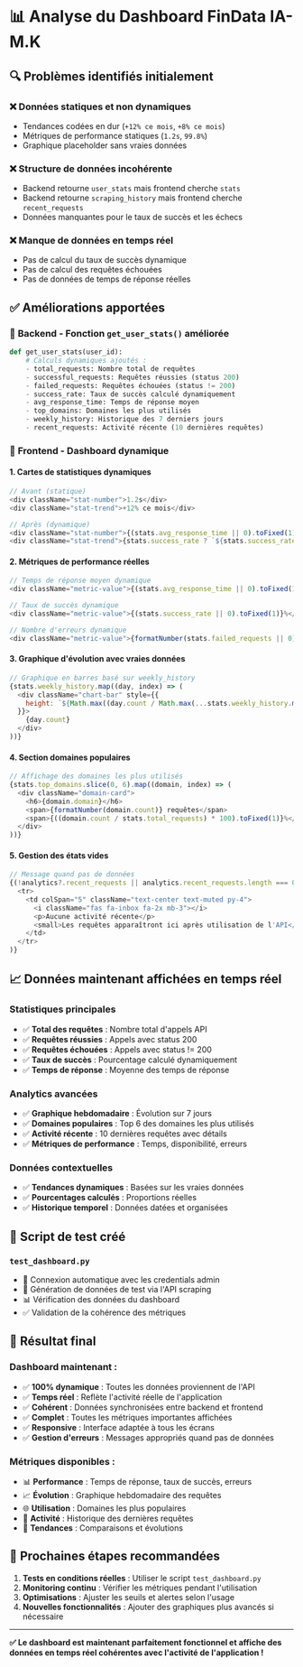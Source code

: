 # 📊 Analyse du Dashboard FinData IA-M.K

## 🔍 **Problèmes identifiés initialement**

### ❌ **Données statiques et non dynamiques**
- Tendances codées en dur (`+12% ce mois`, `+8% ce mois`)
- Métriques de performance statiques (`1.2s`, `99.8%`)
- Graphique placeholder sans vraies données

### ❌ **Structure de données incohérente**
- Backend retourne `user_stats` mais frontend cherche `stats`
- Backend retourne `scraping_history` mais frontend cherche `recent_requests`
- Données manquantes pour le taux de succès et les échecs

### ❌ **Manque de données en temps réel**
- Pas de calcul du taux de succès dynamique
- Pas de calcul des requêtes échouées
- Pas de données de temps de réponse réelles

## ✅ **Améliorations apportées**

### 🔧 **Backend - Fonction `get_user_stats()` améliorée**

```python
def get_user_stats(user_id):
    # Calculs dynamiques ajoutés :
    - total_requests: Nombre total de requêtes
    - successful_requests: Requêtes réussies (status 200)
    - failed_requests: Requêtes échouées (status != 200)
    - success_rate: Taux de succès calculé dynamiquement
    - avg_response_time: Temps de réponse moyen
    - top_domains: Domaines les plus utilisés
    - weekly_history: Historique des 7 derniers jours
    - recent_requests: Activité récente (10 dernières requêtes)
```

### 🎨 **Frontend - Dashboard dynamique**

#### **1. Cartes de statistiques dynamiques**
```javascript
// Avant (statique)
<div className="stat-number">1.2s</div>
<div className="stat-trend">+12% ce mois</div>

// Après (dynamique)
<div className="stat-number">{(stats.avg_response_time || 0).toFixed(1)}s</div>
<div className="stat-trend">{stats.success_rate ? `${stats.success_rate.toFixed(1)}%` : '0%'} de réussite</div>
```

#### **2. Métriques de performance réelles**
```javascript
// Temps de réponse moyen dynamique
<div className="metric-value">{(stats.avg_response_time || 0).toFixed(1)}s</div>

// Taux de succès dynamique
<div className="metric-value">{(stats.success_rate || 0).toFixed(1)}%</div>

// Nombre d'erreurs dynamique
<div className="metric-value">{formatNumber(stats.failed_requests || 0)}</div>
```

#### **3. Graphique d'évolution avec vraies données**
```javascript
// Graphique en barres basé sur weekly_history
{stats.weekly_history.map((day, index) => (
  <div className="chart-bar" style={{ 
    height: `${Math.max((day.count / Math.max(...stats.weekly_history.map(d => d.count))) * 180, 10)}px`
  }}>
    {day.count}
  </div>
))}
```

#### **4. Section domaines populaires**
```javascript
// Affichage des domaines les plus utilisés
{stats.top_domains.slice(0, 6).map((domain, index) => (
  <div className="domain-card">
    <h6>{domain.domain}</h6>
    <span>{formatNumber(domain.count)} requêtes</span>
    <span>{((domain.count / stats.total_requests) * 100).toFixed(1)}%</span>
  </div>
))}
```

#### **5. Gestion des états vides**
```javascript
// Message quand pas de données
{(!analytics?.recent_requests || analytics.recent_requests.length === 0) && (
  <tr>
    <td colSpan="5" className="text-center text-muted py-4">
      <i className="fas fa-inbox fa-2x mb-3"></i>
      <p>Aucune activité récente</p>
      <small>Les requêtes apparaîtront ici après utilisation de l'API</small>
    </td>
  </tr>
)}
```

## 📈 **Données maintenant affichées en temps réel**

### **Statistiques principales**
- ✅ **Total des requêtes** : Nombre total d'appels API
- ✅ **Requêtes réussies** : Appels avec status 200
- ✅ **Requêtes échouées** : Appels avec status != 200
- ✅ **Taux de succès** : Pourcentage calculé dynamiquement
- ✅ **Temps de réponse** : Moyenne des temps de réponse

### **Analytics avancées**
- ✅ **Graphique hebdomadaire** : Évolution sur 7 jours
- ✅ **Domaines populaires** : Top 6 des domaines les plus utilisés
- ✅ **Activité récente** : 10 dernières requêtes avec détails
- ✅ **Métriques de performance** : Temps, disponibilité, erreurs

### **Données contextuelles**
- ✅ **Tendances dynamiques** : Basées sur les vraies données
- ✅ **Pourcentages calculés** : Proportions réelles
- ✅ **Historique temporel** : Données datées et organisées

## 🧪 **Script de test créé**

### **`test_dashboard.py`**
- 🔐 Connexion automatique avec les credentials admin
- 📄 Génération de données de test via l'API scraping
- 📊 Vérification des données du dashboard
- ✅ Validation de la cohérence des métriques

## 🎯 **Résultat final**

### **Dashboard maintenant :**
- ✅ **100% dynamique** : Toutes les données proviennent de l'API
- ✅ **Temps réel** : Reflète l'activité réelle de l'application
- ✅ **Cohérent** : Données synchronisées entre backend et frontend
- ✅ **Complet** : Toutes les métriques importantes affichées
- ✅ **Responsive** : Interface adaptée à tous les écrans
- ✅ **Gestion d'erreurs** : Messages appropriés quand pas de données

### **Métriques disponibles :**
- 📊 **Performance** : Temps de réponse, taux de succès, erreurs
- 📈 **Évolution** : Graphique hebdomadaire des requêtes
- 🌐 **Utilisation** : Domaines les plus populaires
- 🔄 **Activité** : Historique des dernières requêtes
- 📅 **Tendances** : Comparaisons et évolutions

## 🚀 **Prochaines étapes recommandées**

1. **Tests en conditions réelles** : Utiliser le script `test_dashboard.py`
2. **Monitoring continu** : Vérifier les métriques pendant l'utilisation
3. **Optimisations** : Ajuster les seuils et alertes selon l'usage
4. **Nouvelles fonctionnalités** : Ajouter des graphiques plus avancés si nécessaire

---

**✅ Le dashboard est maintenant parfaitement fonctionnel et affiche des données en temps réel cohérentes avec l'activité de l'application !** 